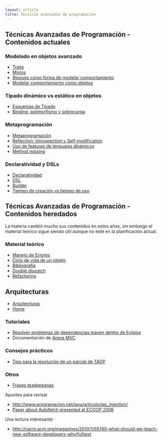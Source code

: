 ```yaml
---
layout: article
title: Tecnicas avanzadas de programacion
---
```


Técnicas Avanzadas de Programación - Contenidos actuales
--------------------------------------------------------

### Modelado en objetos avanzado

-   [Traits](traits.html)
-   [Mixins](mixins.html)
-   [Bloques como forma de modelar comportamiento](bloques-como-forma-de-modelar-comportamiento.html)
-   [Modelar comportamiento como objetos](modelar-comportamiento-como-objetos.html)

### Tipado dinámico vs estático en objetos

-   [Esquemas de Tipado](esquemas-de-tipado.html)
-   [Binding, polimorfismo y sobrecarga](binding--polimorfismo-y-sobrecarga.html)

### Metaprogramación

-   [Metaprogramación](metaprogramacion.html)
-   [Reflection: Introspection y Self-modification](reflection.html)
-   [Uso de features de lenguajes dinámicos](uso-de-features-de-lenguajes-dinamicos.html)
-   [Method missing](method-missing.html)

### Declaratividad y DSLs

-   [Declaratividad](declaratividad.html)
-   [DSL](dsl.html)
-   [Builder](builder.html)
-   [Tiempo de creación vs tiempo de uso](tiempo-de-creacion-vs-tiempo-de-uso.html)

Técnicas Avanzadas de Programación - Contenidos heredados
---------------------------------------------------------

La materia cambió mucho sus contenidos en estos años, sin embargo el material teórico sigue siendo útil aunque no esté en la planificación actual.

### Material teórico

-   [Manejo de Errores](manejo-de-errores.html)
-   [Ciclo de vida de un objeto](ciclo-de-vida-de-un-objeto.html)
-   [Bibliografía](bibliografia-sobre-programacion-avanzada-orientada-a-objetos.html)
-   [Double dispatch](double-dispatch.html)
-   [Refactoring](refactoring.html)

Arquitecturas
-------------

-   [Arquitecturas](arquitecturas.html)
-   [Home](home.html)

### Tutoriales

-   [Resolver problemas de dependencias maven dentro de Eclipse](resolver-problemas-de-dependencias-maven-dentro-de-eclipse.html)
-   Documentación de [Arena MVC](arena-mvc.html)

### Consejos prácticos

-   [Tips para la resolución de un parcial de TADP](tips-para-la-resolucion-de-un-parcial-de-tadp.html)

### Otros

-   [Frases teadepeanas](frases-teadepeanas.html)

Apuntes para revisar

-   <http://www.programacion.net/java/articulo/jap_injection/>
-   [Paper about Autofetch presented at ECOOP 2006](http://www.cs.utexas.edu/~aibrahim/publications/autofetch.pdf)

Una lectura interesante

-   <http://cacm.acm.org/magazines/2010/1/55760-what-should-we-teach-new-software-developers-why/fulltext>

